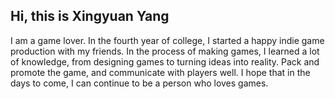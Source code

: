 ## Hi, this is Xingyuan Yang

I am a game lover. In the fourth year of college, I started a happy indie game production with my friends. In the process of making games, I learned a lot of knowledge, from designing games to turning ideas into reality. Pack and promote the game, and communicate with players well. I hope that in the days to come, I can continue to be a person who loves games. 
![]()
